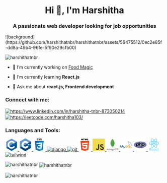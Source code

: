 <h1 align="center">Hi 👋, I'm Harshitha</h1>
<h3 align="center">A passionate web developer looking for job opportunities</h3>
![background](https://github.com/harshithatnbr/harshithatnbr/assets/56475512/0ec2e85f-dd9a-49b4-96fe-5f90e29cfb00)


<p align="left"> <img src="https://komarev.com/ghpvc/?username=harshithatnbr&label=Profile%20views&color=0e75b6&style=flat" alt="harshithatnbr" /> </p>

- 🔭 I’m currently working on [Food Magic](https://github.com/harshithatnbr/Food-Magic)

- 🌱 I’m currently learning **React.js**

- 💬 Ask me about **react.js, Frontend development**

<h3 align="left">Connect with me:</h3>
<p align="left">
<a href="https://linkedin.com/in/https://www.linkedin.com/in/harshitha-tnbr-873050214" target="blank"><img align="center" src="https://raw.githubusercontent.com/rahuldkjain/github-profile-readme-generator/master/src/images/icons/Social/linked-in-alt.svg" alt="https://www.linkedin.com/in/harshitha-tnbr-873050214" height="30" width="40" /></a>
<a href="https://www.leetcode.com/https://leetcode.com/harshitha103/" target="blank"><img align="center" src="https://raw.githubusercontent.com/rahuldkjain/github-profile-readme-generator/master/src/images/icons/Social/leet-code.svg" alt="https://leetcode.com/harshitha103/" height="30" width="40" /></a>
</p>

<h3 align="left">Languages and Tools:</h3>
<p align="left"> <a href="https://www.cprogramming.com/" target="_blank" rel="noreferrer"> <img src="https://raw.githubusercontent.com/devicons/devicon/master/icons/c/c-original.svg" alt="c" width="40" height="40"/> </a> <a href="https://www.w3schools.com/cpp/" target="_blank" rel="noreferrer"> <img src="https://raw.githubusercontent.com/devicons/devicon/master/icons/cplusplus/cplusplus-original.svg" alt="cplusplus" width="40" height="40"/> </a> <a href="https://www.w3schools.com/css/" target="_blank" rel="noreferrer"> <img src="https://raw.githubusercontent.com/devicons/devicon/master/icons/css3/css3-original-wordmark.svg" alt="css3" width="40" height="40"/> </a> <a href="https://www.djangoproject.com/" target="_blank" rel="noreferrer"> <img src="https://cdn.worldvectorlogo.com/logos/django.svg" alt="django" width="40" height="40"/> </a> <a href="https://git-scm.com/" target="_blank" rel="noreferrer"> <img src="https://www.vectorlogo.zone/logos/git-scm/git-scm-icon.svg" alt="git" width="40" height="40"/> </a> <a href="https://www.w3.org/html/" target="_blank" rel="noreferrer"> <img src="https://raw.githubusercontent.com/devicons/devicon/master/icons/html5/html5-original-wordmark.svg" alt="html5" width="40" height="40"/> </a> <a href="https://developer.mozilla.org/en-US/docs/Web/JavaScript" target="_blank" rel="noreferrer"> <img src="https://raw.githubusercontent.com/devicons/devicon/master/icons/javascript/javascript-original.svg" alt="javascript" width="40" height="40"/> </a> <a href="https://www.mongodb.com/" target="_blank" rel="noreferrer"> <img src="https://raw.githubusercontent.com/devicons/devicon/master/icons/mongodb/mongodb-original-wordmark.svg" alt="mongodb" width="40" height="40"/> </a> <a href="https://www.mysql.com/" target="_blank" rel="noreferrer"> <img src="https://raw.githubusercontent.com/devicons/devicon/master/icons/mysql/mysql-original-wordmark.svg" alt="mysql" width="40" height="40"/> </a> <a href="https://www.php.net" target="_blank" rel="noreferrer"> <img src="https://raw.githubusercontent.com/devicons/devicon/master/icons/php/php-original.svg" alt="php" width="40" height="40"/> </a> <a href="https://reactjs.org/" target="_blank" rel="noreferrer"> <img src="https://raw.githubusercontent.com/devicons/devicon/master/icons/react/react-original-wordmark.svg" alt="react" width="40" height="40"/> </a> <a href="https://tailwindcss.com/" target="_blank" rel="noreferrer"> <img src="https://www.vectorlogo.zone/logos/tailwindcss/tailwindcss-icon.svg" alt="tailwind" width="40" height="40"/> </a> </p>

<p><img align="left" src="https://github-readme-stats.vercel.app/api/top-langs?username=harshithatnbr&show_icons=true&locale=en&layout=compact" alt="harshithatnbr" /></p>

<p>&nbsp;<img align="center" src="https://github-readme-stats.vercel.app/api?username=harshithatnbr&show_icons=true&locale=en" alt="harshithatnbr" /></p>

<p><img align="center" src="https://github-readme-streak-stats.herokuapp.com/?user=harshithatnbr&" alt="harshithatnbr" /></p>

